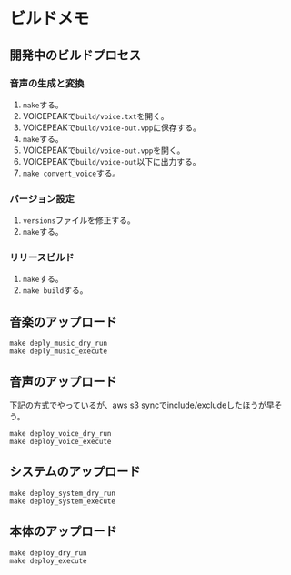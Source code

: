 # ビルドメモ

## 開発中のビルドプロセス

### 音声の生成と変換

1. `make`する。
2. VOICEPEAKで`build/voice.txt`を開く。
3. VOICEPEAKで`build/voice-out.vpp`に保存する。
4. `make`する。
5. VOICEPEAKで`build/voice-out.vpp`を開く。
6. VOICEPEAKで`build/voice-out`以下に出力する。
7. `make convert_voice`する。

### バージョン設定

1. `versions`ファイルを修正する。
2. `make`する。

### リリースビルド

1. `make`する。
2. `make build`する。

## 音楽のアップロード

```
make deply_music_dry_run
make deply_music_execute
```

## 音声のアップロード

下記の方式でやっているが、aws s3 syncでinclude/excludeしたほうが早そう。

```
make deploy_voice_dry_run
make deploy_voice_execute
```

## システムのアップロード

```
make deploy_system_dry_run
make deploy_system_execute
```

## 本体のアップロード

```
make deploy_dry_run
make deploy_execute
```

